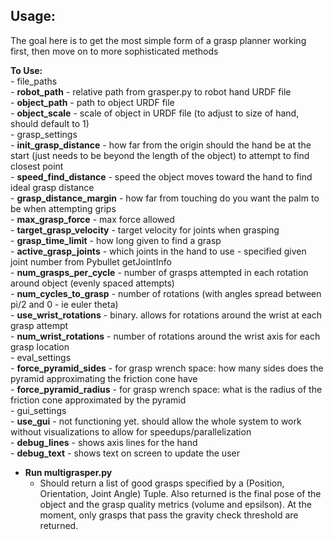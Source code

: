 ## Usage: 
The goal here is to get the most simple form of a grasp planner working first, then move on to more sophisticated methods

__To Use:__  
    - file_paths  
        - __robot_path__ - relative path from grasper.py to robot hand URDF file  
        - __object_path__ - path to object URDF file  
        - __object_scale__ - scale of object in URDF file (to adjust to size of hand, should default to 1)  
    - grasp_settings  
        - __init_grasp_distance__ - how far from the origin should the hand be at the start (just needs to be beyond the length of the object) to attempt to find closest point  
        - __speed_find_distance__ - speed the object moves toward the hand to find ideal grasp distance  
        - __grasp_distance_margin__ - how far from touching do you want the palm to be when attempting grips  
        - __max_grasp_force__ - max force allowed  
        - __target_grasp_velocity__ - target velocity for joints when grasping  
        - __grasp_time_limit__ - how long given to find a grasp  
        - __active_grasp_joints__ - which joints in the hand to use - specified given joint number from Pybullet getJointInfo  
        - __num_grasps_per_cycle__ - number of grasps attempted in each rotation around object (evenly spaced attempts)  
        - __num_cycles_to_grasp__ - number of rotations (with angles spread between pi/2 and 0 - ie euler theta)   
        - __use_wrist_rotations__ - binary. allows for rotations around the wrist at each grasp attempt  
        - __num_wrist_rotations__ - number of rotations around the wrist axis for each grasp location  
    - eval_settings  
        - __force_pyramid_sides__ - for grasp wrench space: how many sides does the pyramid approximating the friction cone have  
        - __force_pyramid_radius__ - for grasp wrench space: what is the radius of the friction cone approximated by the pyramid  
    - gui_settings  
        - __use_gui__ - not functioning yet. should allow the whole system to work without visualizations to allow for speedups/parallelization  
        - __debug_lines__ - shows axis lines for the hand  
        - __debug_text__ - shows text on screen to update the user  
       
* __Run multigrasper.py__  
    - Should return a list of good grasps specified by a (Position, Orientation, Joint Angle) Tuple. Also returned is the final pose of the object and the grasp quality metrics (volume and epsilson). At the moment, only grasps that pass the gravity check threshold are returned. 

